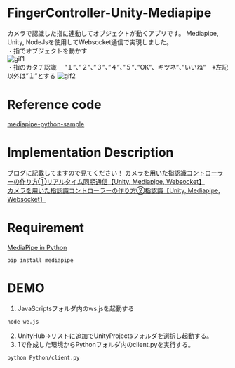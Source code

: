 # FingerController-Unity-Mediapipe
カメラで認識した指に連動してオブジェクトが動くアプリです。
Mediapipe, Unity, NodeJsを使用してWebsocket通信で実現しました。  
・指でオブジェクトを動かす  
![gif1](https://user-images.githubusercontent.com/65473130/151682970-f1bdd9a7-637c-4d36-a0a0-83c8f9104f51.gif)  
・指のカタチ認識
　”１”、”２”、”３”、”４”、”５”、”OK”、キツネ”、”いいね”　※左記以外は”１”とする
![gif2](https://user-images.githubusercontent.com/65473130/151682975-a908408d-53fb-42d9-b028-095e2d31bffd.gif)  

# Reference code
[mediapipe-python-sample](https://github.com/Kazuhito00/mediapipe-python-sample)  

 # Implementation Description
 ブログに記載してますので見てください！
 [カメラを用いた指認識コントローラーの作り方①リアルタイム同期通信【Unity, Mediapipe, Websocket】](https://www.hiro877.com/entry/unity-fingercontroller1)  
 [カメラを用いた指認識コントローラーの作り方②指認識【Unity, Mediapipe, Websocket】](https://www.hiro877.com/entry/unity-fingercontroller2)  
 
 # Requirement
 [MediaPipe in Python](https://google.github.io/mediapipe/getting_started/python.html)
 
 ```
 pip install mediapipe
 ```
 
 # DEMO

1. JavaScriptsフォルダ内のws.jsを起動する
```
node we.js
```
2. UnityHub→リストに追加でUnityProjectsフォルダを選択し起動する。
3. 1で作成した環境からPythonフォルダ内のclient.pyを実行する。
```
python Python/client.py
```
